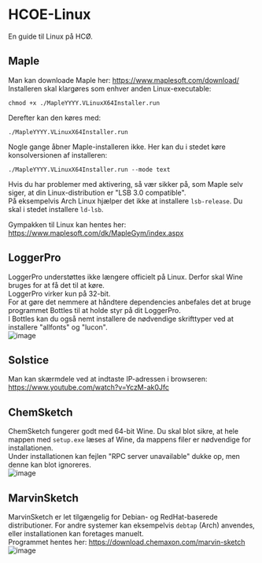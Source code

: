 # HCOE-Linux
En guide til Linux på HCØ.

## Maple
Man kan downloade Maple her: https://www.maplesoft.com/download/  
Installeren skal klargøres som enhver anden Linux-executable:
```
chmod +x ./MapleYYYY.VLinuxX64Installer.run
```
Derefter kan den køres med:
```
./MapleYYYY.VLinuxX64Installer.run
```
Nogle gange åbner Maple-installeren ikke. Her kan du i stedet køre konsolversionen af installeren:

```
./MapleYYYY.VLinuxX64Installer.run --mode text
```

Hvis du har problemer med aktivering, så vær sikker på, som Maple selv siger, at din Linux-distribution er "LSB 3.0 compatible".  
På eksempelvis Arch Linux hjælper det ikke at installere `lsb-release`. Du skal i stedet installere `ld-lsb`.  

Gympakken til Linux kan hentes her: https://www.maplesoft.com/dk/MapleGym/index.aspx

## LoggerPro
LoggerPro understøttes ikke længere officielt på Linux. Derfor skal Wine bruges for at få det til at køre.  
LoggerPro virker kun på 32-bit.  
For at gøre det nemmere at håndtere dependencies anbefales det at bruge programmet Bottles til at holde styr på dit LoggerPro.  
I Bottles kan du også nemt installere de nødvendige skrifttyper ved at installere "allfonts" og "lucon".  
![image](https://github.com/user-attachments/assets/62c73a51-6937-4c3e-96a6-ea241a31dc0a)

## Solstice
Man kan skærmdele ved at indtaste IP-adressen i browseren: https://www.youtube.com/watch?v=YczM-ak0Jfc

## ChemSketch
ChemSketch fungerer godt med 64-bit Wine. Du skal blot sikre, at hele mappen med `setup.exe` læses af Wine, da mappens filer er nødvendige for installationen.  
Under installationen kan fejlen "RPC server unavailable" dukke op, men denne kan blot ignoreres.  
![image](https://github.com/user-attachments/assets/0aefea83-163d-4db4-a3dc-8c10bf7ed3e7)

## MarvinSketch
MarvinSketch er let tilgængelig for Debian- og RedHat-baserede distributioner. For andre systemer kan eksempelvis `debtap` (Arch) anvendes, eller installationen kan foretages manuelt.  
Programmet hentes her: https://download.chemaxon.com/marvin-sketch
![image](https://github.com/user-attachments/assets/e8ce547c-0e89-4a26-a863-af7a4582b107)

